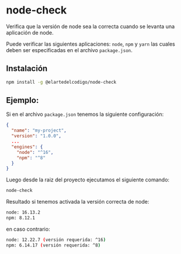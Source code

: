 # node-check

Verifica que la versión de node sea la correcta cuando se levanta una aplicación de node.

Puede verificar las siguientes aplicaciones: `node`, `npm` y `yarn` las cuales deben ser especificadas en el archivo `package.json`.

## Instalación

```bash
npm install -g @elartedelcodigo/node-check
```

## Ejemplo:

Si en el archivo `package.json` tenemos la siguiente configuración:

```json
{
  "name": "my-project",
  "version": "1.0.0",
  ...
  "engines": {
    "node": "^16",
    "npm": "^8"
  }
}
```

Luego desde la raiz del proyecto ejecutamos el siguiente comando:

```bash
node-check
```

Resultado si tenemos activada la versión correcta de node:

```bash
node: 16.13.2
npm: 8.12.1
```

en caso contrario:

```bash
node: 12.22.7 (versión requerida: ^16)
npm: 6.14.17 (versión requerida: ^8)
```
